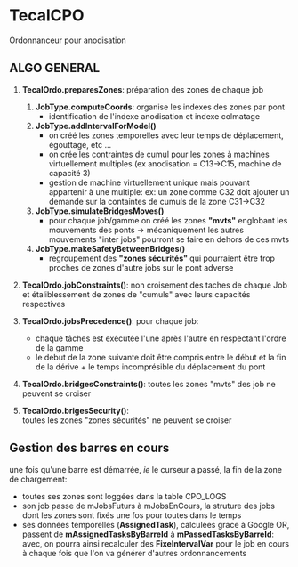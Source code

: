 # TecalCPO
Ordonnanceur pour anodisation

## ALGO GENERAL

1.  **TecalOrdo.preparesZones**: préparation des zones de chaque job 
	1. **JobType.computeCoords**: 	organise les indexes des zones par pont
		- identification de l'indexe anodisation et indexe colmatage
	2. **JobType.addIntervalForModel()**
		- on créé les zones temporelles avec leur temps de déplacement, égouttage, etc ...
		- on crée les contraintes de cumul pour les zones à machines virtuellement multiples (ex anodisation = C13->C15, machine de capacité 3)
		- gestion de machine virtuellement unique mais pouvant appartenir à une multiple:
		    ex: un zone comme C32  doit ajouter un demande sur la containtes de cumuls de la zone C31->C32
	3. **JobType.simulateBridgesMoves()**
		- pour chaque job/gamme on créé les zones **"mvts"** englobant les mouvements des ponts -> mécaniquement les autres mouvements "inter jobs" pourront se faire en dehors de ces mvts
	4. **JobType.makeSafetyBetweenBridges()**		
		- regroupement des **"zones sécurités"** qui pourraient être trop proches de zones d'autre jobs sur le pont adverse 
2. **TecalOrdo.jobConstraints()**:
	non croisement des taches de chaque Job et étaliblessement de zones de "cumuls" avec leurs capacités respectives	
	
3. **TecalOrdo.jobsPrecedence()**:
	pour chaque job:
    - chaque tâches est exécutée l'une après l'autre en respectant l'ordre de la gamme    
    - le debut de la zone suivante doit être compris entre le début et la fin de la dérive + le temps incomprésible du déplacement du pont
		
4. **TecalOrdo.bridgesConstraints()**:
	toutes les zones "mvts" des job ne peuvent se croiser
5. **TecalOrdo.brigesSecurity()**:	
	toutes les zones "zones sécurités" ne peuvent se croiser

## Gestion des barres en cours
une fois qu'une barre est démarrée, *ie* le curseur a passé, la fin de la zone de chargement:
- toutes ses zones sont loggées dans la table CPO_LOGS
- son job passe de mJobsFuturs à mJobsEnCours, la struture des jobs dont les zones sont fixés une fos pour toutes dans le temps
- ses données temporelles (**AssignedTask**), calculées grace à Google OR, passent de **mAssignedTasksByBarreId** à **mPassedTasksByBarreId**:
    avec, on pourra ainsi recalculer des **FixeIntervalVar** pour le job en cours à chaque fois que l'on va générer d'autres ordonnancements
    	
  	
